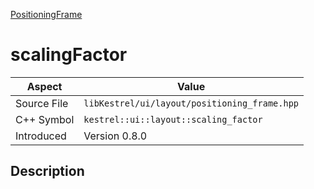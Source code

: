 [PositioningFrame](index.md)
# scalingFactor
| Aspect | Value |
| --- | --- |
| Source File | `libKestrel/ui/layout/positioning_frame.hpp` |
| C++ Symbol | `kestrel::ui::layout::scaling_factor` |
| Introduced | Version 0.8.0 |
## Description
